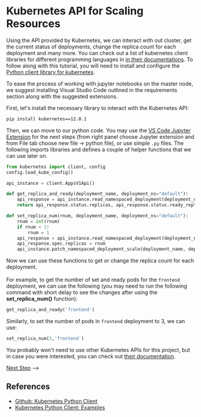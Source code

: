 # Kubernetes API for Scaling Resources

Using the API provided by Kubernetes, we can interact with out cluster,
get the current status of deployments, change the replica count for each
deployment and many more. You can check out a list of kubernetes client
libraries for different programming languages in
[in their documentations](https://kubernetes.io/docs/reference/using-api/client-libraries/).
To follow along with this tutorial, you will need to install and configure
the [Python client library for kubernetes](https://github.com/kubernetes-client/python/).

To ease the process of working with jupyter notebooks on the master node,
we suggest installing Visual Studio Code outlined in the requirements section
along with the suggested extensions.

First, let's install the necessary library to interact with the
Kubernetes API:

```sh
pip install kubernetes==12.0.1
```

Then, we can move to our python code. You may use the [VS Code Jupyter Extension](https://code.visualstudio.com/docs/python/jupyter-support) for the next steps (from right panel choose Jupyter extension and from File tab choose new file -> python file), or use simple `.py` files.
The following imports libraries
and defines a couple of helper functions that we can use later on.

```py
from kubernetes import client, config
config.load_kube_config()

api_instance = client.AppsV1Api()

def get_replica_and_ready(deployment_name, deployment_ns="default"):
    api_response = api_instance.read_namespaced_deployment(deployment_name, deployment_ns)
    return api_response.status.replicas, api_response.status.ready_replicas

def set_replica_num(rnum, deployment_name, deployment_ns="default"):
    rnum = int(rnum)
    if rnum < 1:
        rnum = 1
    api_response = api_instance.read_namespaced_deployment(deployment_name, deployment_ns)
    api_response.spec.replicas = rnum
    api_instance.patch_namespaced_deployment_scale(deployment_name, deployment_ns, api_response)
```

Now we can use these functions to get or change the replica count for each deployment.
<br />	
For example, to get the number of set and ready pods for the `frontend` deployment, we can use the following (you may need to run the following command with short delay to see the changes after using the **set_replica_num()** function):

```py
get_replica_and_ready('frontend')
```

Similarly, to set the number of pods in `frontend` deployment to 3, we can use:

```py
set_replica_num(3,'frontend')
```

You probably won't need to use other Kubernetes APIs for this project, but in
case you were interested, you can check out [their documentation](https://github.com/kubernetes-client/python/blob/master/kubernetes/README.md).

[Next Step](08-hpa-test.md) -->

## References

- [Github: Kubernetes Python Client](https://github.com/kubernetes-client/python)
- [Kubernetes Python Client: Examples](https://github.com/kubernetes-client/python/tree/master/examples)
